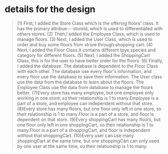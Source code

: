 #  details for the design  
 

> (1) First, I added the Store Class which is the offering floors' class. It has the primary attribue---storeId, which is used to differentiated with others stores.
> (2) Then,I added the Employee Class, which is used to manage floors.
> (3) Next, I added the User Class, which is used to order and buy some floors from strore through shopping cart.
> (4) Next, I added the Floor Class.It contains different tpye,species and category for different floors.
> (5) Next, I added the ShoppingCart Class, this is for the user to have better order for the floors.
>(6) Finally, I added the database. The database is dependent to the Floor Class with each other. The database use every floor's information, and every floor use the database to save their information. The User class use the data from the database to learn about the floors. The Employee Class use the data from database to manage the floors better.
>(7)Every store has many employee, but one employee only working in one store, so their relationship is 1 to many.Employee is a part of a store, and employee can independent without that store.
>(8)Every store has many floors, but one floor only left in one store, so their relationship is 1 to many.Floor is a part of a store, and floor is dependent on that store.
>(9)Every shoppingCart has many floors, but one floor only left in one shoppingCart, so their relationship is 1 to many.Floor is a part of a shoppingCart, and floor is independent without that shoppingCart.
>(10)Every user can use many shoppingCart at the same time, but one shoppingCart can only used by one user at the same time, so their relationship is 1 to many. 
 
 

 

 
 
 
   

 
 
  
  